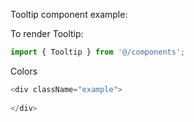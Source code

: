 Tooltip component example:

To render Tooltip:

```jsx static
import { Tooltip } from '@/components';
```

Colors

```js
<div className="example">
    
</div>
```